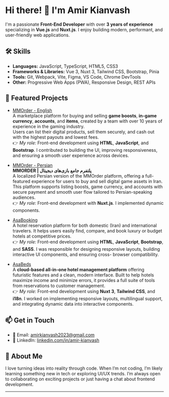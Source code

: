 # Hi there! 👋 I'm Amir Kianvash

I'm a passionate **Front-End Developer** with over **3 years of experience** specializing in **Vue.js** and **Nuxt.js**. I enjoy building modern, performant, and user-friendly web applications.

## 🛠 Skills

- **Languages:** JavaScript, TypeScript, HTML5, CSS3
- **Frameworks & Libraries:** Vue 3, Nuxt 3, Tailwind CSS, Bootstrap, Pinia
- **Tools:** Git, Webpack, Vite, Figma, VS Code, Chrome DevTools
- **Other:** Progressive Web Apps (PWA), Responsive Design, REST APIs

## 🚀 Featured Projects

- [MMOrder - English](https://mmorder.com/)  
  A marketplace platform for buying and selling **game boosts**, **in-game currency**, **accounts**, and **items**, created by a team with over 10 years of experience in the gaming industry.  
  Users can list their digital products, sell them securely, and cash out with the highest payouts and lowest fees.  
  👉 *My role:* Front-end development using **HTML**, **JavaScript**, and **Bootstrap**. I contributed to building the UI, improving responsiveness, and ensuring a smooth user experience across devices.

- [MMOrder - Persian](https://mmorder.ir/)  
  **MMORDER | پلتفرم جامع بازی‌های دیجیتال**  
  A localized Persian version of the MMOrder platform, offering a full-featured experience for users to buy and sell digital game assets in Iran.  
  This platform supports listing boosts, game currency, and accounts with secure payment and smooth user flow tailored to Persian-speaking audiences.  
  👉 *My role:* Front-end development with **Nuxt.js**. I implemented dynamic components.

- [AsaBooking](https://www.asabooking.com/fa/)  
   A hotel reservation platform for both domestic (Iran) and international travelers. It helps users easily find, compare, and book luxury or budget hotels at competitive prices.  
  👉 *My role:* Front-end development using **HTML**, **JavaScript**, **Bootstrap**, and **SASS**. I was responsible for designing responsive layouts, building interactive UI components, and ensuring cross-          browser compatibility.

- [AsaBeds](https://asabeds.com/)  
  A **cloud-based all-in-one hotel management platform** offering futuristic features and a clean, modern interface. Built to help hotels maximize income and minimize errors, it provides a full suite of tools       from reservations to customer management.  
  👉 *My role:* Front-end development using **Nuxt 3**, **Tailwind CSS**, and **i18n**. I worked on implementing responsive layouts, multilingual support, and integrating dynamic data into interactive components.

## 📫 Get in Touch

- 📧 Email: [amirkianvash2023@gmail.com](mailto:amirkianvash2023@gmail.com)  
- 💼 LinkedIn: [linkedin.com/in/amir-kianvash](https://www.linkedin.com/in/amir-kianvash)

## 💬 About Me

I love turning ideas into reality through code. When I’m not coding, I’m likely learning something new in tech or exploring UI/UX trends. I’m always open to collaborating on exciting projects or just having a chat about frontend development.

---

